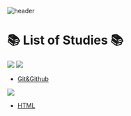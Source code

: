![header](https://capsule-render.vercel.app/api?type=waving&color=auto&height=200&section=header&text=Geun's%20TIL&fontSize=53&animation=fadeIn&fontAlignY=38&desc=Today%20I%20Learned%20&descAlignY=51&descAlign=62)


# 📚 List of Studies 📚

<img src="https://img.shields.io/badge/git-F05032?style=for-the-badge&logo=Git&logoColor=white"> <img src="https://img.shields.io/badge/github-181717?style=for-the-badge&logo=Github&logoColor=white"> 

* [Git&Github](https://github.com/kmingeun/TIL/blob/main/git%20%26%20github/git%26github.md)

<img src="https://img.shields.io/badge/html-E34F26?style=for-the-badge&logo=html5&logoColor=white"> 

* [HTML](https://github.com/kmingeun/TIL/blob/main/HTML/HTML.md)


